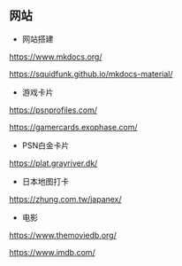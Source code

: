 ## 网站
- 网站搭建

https://www.mkdocs.org/

https://squidfunk.github.io/mkdocs-material/

- 游戏卡片

https://psnprofiles.com/

https://gamercards.exophase.com/

- PSN白金卡片

https://plat.grayriver.dk/

- 日本地图打卡

https://zhung.com.tw/japanex/

- 电影

https://www.themoviedb.org/

https://www.imdb.com/